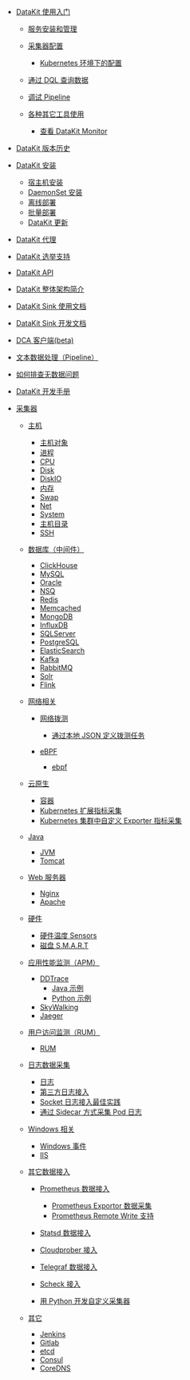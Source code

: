 
- [DataKit 使用入门]()

	- [服务安装和管理](datakit-service-how-to)

	- [采集器配置](datakit-conf-how-to)

	  - [Kubernetes 环境下的配置](k8s-config-how-to)

	- [通过 DQL 查询数据](datakit-dql-how-to)
	- [调试 Pipeline](datakit-pl-how-to)
	- [各种其它工具使用](datakit-tools-how-to)

		- [查看 DataKit Monitor](datakit-monitor)

- [DataKit 版本历史](changelog)

- [DataKit 安装]()

  - [宿主机安装](datakit-install)
  - [DaemonSet 安装](datakit-daemonset-deploy)
  - [离线部署](datakit-offline-install)
  - [批量部署](datakit-batch-deploy)
  - [DataKit 更新](datakit-update)

- [DataKit 代理](proxy)
- [DataKit 选举支持](election)
- [DataKit API](apis)
- [DataKit 整体架构简介](datakit-arch)
- [DataKit Sink 使用文档](datakit-sink-guide)
- [DataKit Sink 开发文档](datakit-sink-dev)
- [DCA 客户端(beta)](dca)
- [文本数据处理（Pipeline）](pipeline)
- [如何排查无数据问题](why-no-data)
- [DataKit 开发手册](development)

- [采集器]()

  - [主机]()

    - [主机对象](hostobject)
    - [进程](host_processes)
    - [CPU](cpu)
    - [Disk](disk)
    - [DiskIO](diskio)
    - [内存](mem)
    - [Swap](swap)
    - [Net](net)
    - [System](system)
    - [主机目录](hostdir)
    - [SSH](ssh)

  - [数据库（中间件）]()

    - [ClickHouse](clickhousev1)
    - [MySQL](mysql)
    - [Oracle](oracle)
    - [NSQ](nsq)
    - [Redis](redis)
    - [Memcached](memcached)
    - [MongoDB](mongodb)
    - [InfluxDB](influxdb)
    - [SQLServer](sqlserver)
    - [PostgreSQL](postgresql)
    - [ElasticSearch](elasticsearch)
    - [Kafka](kafka)
    - [RabbitMQ](rabbitmq)
    - [Solr](solr)
    - [Flink](flinkv1)

  - [网络相关]()

    - [网络拨测](dialtesting)

       - [通过本地 JSON 定义拨测任务](dialtesting_json)

	- [eBPF]()

		- [ebpf](ebpf)

  - [云原生]()

    - [容器](container)
    - [Kubernetes 扩展指标采集](kubernetes-x)
    - [Kubernetes 集群中自定义 Exporter 指标采集](kubernetes-prom)

  - [Java]()

    - [JVM](jvm)
    - [Tomcat](tomcat)

  - [Web 服务器]()

    - [Nginx](nginx)
    - [Apache](apache)

  - [硬件]()

    - [硬件温度 Sensors](sensors)
    - [磁盘 S.M.A.R.T](smart)

  - [应用性能监测（APM）]()

    - [DDTrace](ddtrace)
      - [Java 示例](ddtrace-java)
      - [Python 示例](ddtrace-python)
    - [SkyWalking](skywalking)
    - [Jaeger](jaeger)

  - [用户访问监测（RUM）]()

    - [RUM](rum)

  - [日志数据采集]()

    - [日志](logging)
    - [第三方日志接入](logstreaming)
    - [Socket 日志接入最佳实践](logging_socket)
    - [通过 Sidecar 方式采集 Pod 日志](logfwd)

  - [Windows 相关]()

    - [Windows 事件](windows_event)
    - [IIS](iis)

  - [其它数据接入]()

    - [Prometheus 数据接入]()

      - [Prometheus Exportor 数据采集](prom)
      - [Prometheus Remote Write 支持](prom_remote_write)

    - [Statsd 数据接入](statsd)
    - [Cloudprober 接入](cloudprober)
    - [Telegraf 数据接入](telegraf)
    - [Scheck 接入](sec-checker)
    - [用 Python 开发自定义采集器](pythond)

  - [其它]()
    - [Jenkins](jenkins)
    - [Gitlab](gitlab)
    - [etcd](etcd)
    - [Consul](consul)
    - [CoreDNS](coredns)
